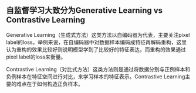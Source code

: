## 自监督学习大致分为Generative Learning vs Contrastive Learning
Generative Learning（生成式方法）这类方法以自编码器为代表，主要关注pixel label的loss。举例来说，在自编码器中对数据样本编码成特征再解码重构，这里认为重构的效果比较好则说明模型学到了比较好的特征表达，而重构的效果通过pixel label的loss来衡量。

Contrastive Learning（对比式方法）这类方法则是通过将数据分别与正例样本和负例样本在特征空间进行对比，来学习样本的特征表示。Contrastive Learning主要的难点在于如何构造正负样本。
